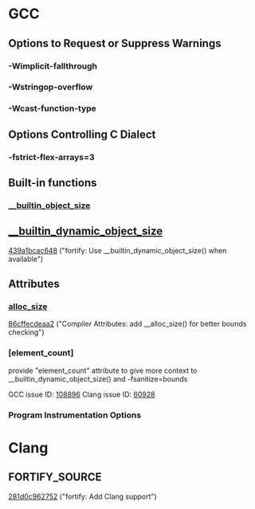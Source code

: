 # GCC
  ## Options to Request or Suppress Warnings
  ### -Wimplicit-fallthrough
  ### -Wstringop-overflow
  ### -Wcast-function-type

  ## Options Controlling C Dialect
  ### -fstrict-flex-arrays=3  
  
  ## Built-in functions
  ### [__builtin_object_size](https://gcc.gnu.org/onlinedocs/gcc/Object-Size-Checking.html)
  

  ## [__builtin_dynamic_object_size](https://gcc.gnu.org/onlinedocs/gcc/Object-Size-Checking.html)

  [439a1bcac648](https://git.kernel.org/linus/439a1bcac648) ("fortify: Use __builtin_dynamic_object_size() when available")
      

  ## Attributes

  ### [__alloc_size__](https://gcc.gnu.org/onlinedocs/gcc/Common-Function-Attributes.html#index-alloc_005fsize-function-attribute)
  [86cffecdeaa2](https://git.kernel.org/linus/86cffecdeaa2) ("Compiler Attributes: add __alloc_size() for better bounds checking")

  ### [__element_count__]
  provide "element_count" attribute to give more context to __builtin_dynamic_object_size() and -fsanitize=bounds
  
  GCC issue ID: [108896](https://gcc.gnu.org/bugzilla/show_bug.cgi?id=108896)
  Clang issue ID: [60928](https://github.com/llvm/llvm-project/issues/60928) 

  ### Program Instrumentation Options

# Clang

## FORTIFY_SOURCE
[281d0c962752](https://git.kernel.org/linus/281d0c962752) ("fortify: Add Clang support")



